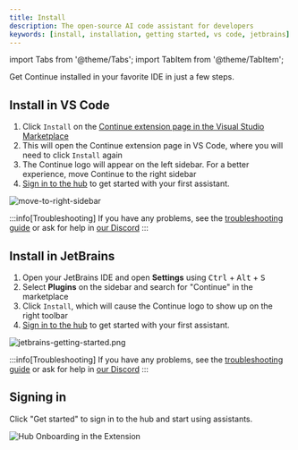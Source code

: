 ```yaml
---
title: Install
description: The open-source AI code assistant for developers
keywords: [install, installation, getting started, vs code, jetbrains]
---
```


import Tabs from '@theme/Tabs';
import TabItem from '@theme/TabItem';

Get Continue installed in your favorite IDE in just a few steps.

<Tabs>
  <TabItem value="vscode" label="VS Code">

## Install in VS Code

1. Click `Install` on the [Continue extension page in the Visual Studio Marketplace](https://marketplace.visualstudio.com/items?itemName=Continue.continue)
2. This will open the Continue extension page in VS Code, where you will need to click `Install` again
3. The Continue logo will appear on the left sidebar. For a better experience, move Continue to the right sidebar
4. [Sign in to the hub](#signing-in) to get started with your first assistant.

![move-to-right-sidebar](/img/move-to-right-sidebar.gif)

:::info[Troubleshooting]
If you have any problems, see the [troubleshooting guide](/troubleshooting) or ask for help in [our Discord](https://discord.gg/NWtdYexhMs)
:::

  </TabItem>
  <TabItem value="jetbrains" label="JetBrains">

## Install in JetBrains

1. Open your JetBrains IDE and open **Settings** using <kbd>Ctrl</kbd> + <kbd>Alt</kbd> + <kbd>S</kbd>
2. Select **Plugins** on the sidebar and search for "Continue" in the marketplace
3. Click `Install`, which will cause the Continue logo to show up on the right toolbar
4. [Sign in to the hub](#signing-in) to get started with your first assistant.

![jetbrains-getting-started.png](/img/jetbrains-getting-started.png)

:::info[Troubleshooting]
If you have any problems, see the [troubleshooting guide](/troubleshooting) or ask for help in [our Discord](https://discord.com/invite/EfJEfdFnDQ)
:::

  </TabItem>
</Tabs>

## Signing in

Click "Get started" to sign in to the hub and start using assistants.

![Hub Onboarding in the Extension](/img/hub/hub-onboarding-card.png)
